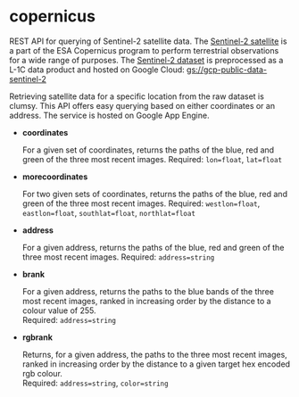 # copernicus
REST API for querying of Sentinel-2 satellite data. The [Sentinel-2 satellite](https://en.wikipedia.org/wiki/Sentinel-2) is a part of the ESA Copernicus program to perform terrestrial observations for a wide range of purposes. The [Sentinel-2 dataset](https://cloud.google.com/storage/docs/public-datasets/sentinel-2) is preprocessed as a L-1C data product and hosted on Google Cloud: [gs://gcp-public-data-sentinel-2](https://console.cloud.google.com/storage/browser/gcp-public-data-sentinel-2/)

Retrieving satellite data for a specific location from the raw dataset is clumsy. This API offers easy querying based on either coordinates or an address. The service is hosted on Google App Engine.

*  **coordinates** 
   
   For a given set of coordinates, returns the paths of the blue, red and green of the three most recent images.
   Required:
   `lon=float`,
   `lat=float`
   
*  **morecoordinates** 
    
    For two given sets of coordinates, returns the paths of the blue, red and green of the three most recent images.        Required:
   `westlon=float`,
   `eastlon=float`,
   `southlat=float`,
   `northlat=float`
   
*  **address** 

    For a given address, returns the paths of the blue, red and green of the three most recent images.
    Required:
    `address=string`

*  **brank** 

    For a given address, returns the paths to the blue bands of the three most recent images, ranked in increasing order by  the distance to a colour value of 255.    
    Required:
    `address=string`
    
*  **rgbrank** 

    Returns, for a given address, the paths to the three most recent images, ranked in increasing order by the distance to a given target hex encoded rgb colour.  
    Required:
    `address=string`,
    `color=string`
